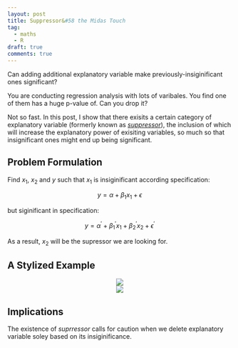 ```yaml
---
layout: post
title: Suppressor&#58 the Midas Touch
tag:
  - maths
  - R
draft: true
comments: true
---
```

Can adding additional explanatory variable make previously-insiginificant ones significant?

You are conducting regression analysis with lots of varibales. You find one of them has a huge p-value of. Can you drop it?

Not so fast. In this post, I show that there exisits a certain category of explanatory variable (formerly known as [*suppressor*](https://en.wikipedia.org/wiki/Mediation_(statistics)#Other_third_variables)), the inclusion of which will increase the explanatory power of exisiting variables, so much so that insignificant ones might end up being significant.

## Problem Formulation
Find $x_1$, $x_2$ and $y$ such that $x_1$ is insiginificant according specification:

$$ y = \alpha + \beta_1 x_1 + \epsilon $$

but siginificant in specification:

$$ y = \alpha ^ \prime + \beta_1 ^ \prime x_1 + \beta_{ 2 } ^ \prime x_2 + \epsilon ^ \prime $$

As a result, $x_2$ will be the supressor we are looking for.

## A Stylized Example

<div align="center">
  <img src="https://shawenyao.github.io/R/output/supressor/plot1.svg" />
</div>

<div align="center">
  <img src="https://shawenyao.github.io/R/output/supressor/plot2.svg" />
</div>


## Implications
The existence of $suprressor$ calls for caution when we delete explanatory variable soley based on its insiginificance. 
